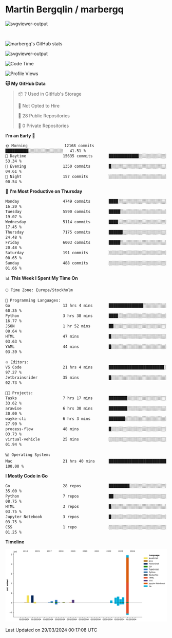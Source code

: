 # Martin Bergqlin / marbergq

![svgviewer-output](https://user-images.githubusercontent.com/2405410/206014777-22d41ecb-c24f-421d-b7d9-bba2cb5bb0de.svg)

<br>

<!--- [![Martin's Week](https://github-readme-stats.vercel.app/api/wakatime?username=marbergq&theme=dark)](https://github.com/anuraghazra/github-readme-stats) -->

![marbergq's GitHub stats](https://github-readme-stats.vercel.app/api?username=marbergq&count_private=true&show_icons=true)

![svgviewer-output](https://wakatime.com/badge/user/3f0a2069-6683-4e19-9a4a-7d21ea815067.svg)

<!--START_SECTION:waka-->
![Code Time](http://img.shields.io/badge/Code%20Time-3%2C879%20hrs%2054%20mins-blue)

![Profile Views](http://img.shields.io/badge/Profile%20Views-0-blue)

**🐱 My GitHub Data** 

> 📦 ? Used in GitHub's Storage 
 > 
> 🚫 Not Opted to Hire
 > 
> 📜 28 Public Repositories 
 > 
> 🔑 0 Private Repositories 
 > 
**I'm an Early 🐤** 

```text
🌞 Morning                12168 commits       ██████████░░░░░░░░░░░░░░░   41.51 % 
🌆 Daytime                15635 commits       █████████████░░░░░░░░░░░░   53.34 % 
🌃 Evening                1350 commits        █░░░░░░░░░░░░░░░░░░░░░░░░   04.61 % 
🌙 Night                  157 commits         ░░░░░░░░░░░░░░░░░░░░░░░░░   00.54 % 
```
📅 **I'm Most Productive on Thursday** 

```text
Monday                   4749 commits        ████░░░░░░░░░░░░░░░░░░░░░   16.20 % 
Tuesday                  5590 commits        █████░░░░░░░░░░░░░░░░░░░░   19.07 % 
Wednesday                5114 commits        ████░░░░░░░░░░░░░░░░░░░░░   17.45 % 
Thursday                 7175 commits        ██████░░░░░░░░░░░░░░░░░░░   24.48 % 
Friday                   6003 commits        █████░░░░░░░░░░░░░░░░░░░░   20.48 % 
Saturday                 191 commits         ░░░░░░░░░░░░░░░░░░░░░░░░░   00.65 % 
Sunday                   488 commits         ░░░░░░░░░░░░░░░░░░░░░░░░░   01.66 % 
```


📊 **This Week I Spent My Time On** 

```text
🕑︎ Time Zone: Europe/Stockholm

💬 Programming Languages: 
Go                       13 hrs 4 mins       ███████████████░░░░░░░░░░   60.35 % 
Python                   3 hrs 38 mins       ████░░░░░░░░░░░░░░░░░░░░░   16.77 % 
JSON                     1 hr 52 mins        ██░░░░░░░░░░░░░░░░░░░░░░░   08.64 % 
HTML                     47 mins             █░░░░░░░░░░░░░░░░░░░░░░░░   03.63 % 
YAML                     44 mins             █░░░░░░░░░░░░░░░░░░░░░░░░   03.39 % 

🔥 Editors: 
VS Code                  21 hrs 4 mins       ████████████████████████░   97.27 % 
Jetbrainsrider           35 mins             █░░░░░░░░░░░░░░░░░░░░░░░░   02.73 % 

🐱‍💻 Projects: 
Tasks                    7 hrs 17 mins       ████████░░░░░░░░░░░░░░░░░   33.62 % 
arawise                  6 hrs 30 mins       ████████░░░░░░░░░░░░░░░░░   30.00 % 
wayke-cli                6 hrs 3 mins        ███████░░░░░░░░░░░░░░░░░░   27.99 % 
process-flow             48 mins             █░░░░░░░░░░░░░░░░░░░░░░░░   03.73 % 
virtual-vehicle          25 mins             ░░░░░░░░░░░░░░░░░░░░░░░░░   01.94 % 

💻 Operating System: 
Mac                      21 hrs 40 mins      █████████████████████████   100.00 % 
```

**I Mostly Code in Go** 

```text
Go                       28 repos            █████████░░░░░░░░░░░░░░░░   35.00 % 
Python                   7 repos             ██░░░░░░░░░░░░░░░░░░░░░░░   08.75 % 
HTML                     3 repos             █░░░░░░░░░░░░░░░░░░░░░░░░   03.75 % 
Jupyter Notebook         3 repos             █░░░░░░░░░░░░░░░░░░░░░░░░   03.75 % 
CSS                      1 repo              ░░░░░░░░░░░░░░░░░░░░░░░░░   01.25 % 
```



**Timeline**

![Lines of Code chart](https://raw.githubusercontent.com/marbergq/marbergq/main/assets/bar_graph.png)


 Last Updated on 29/03/2024 00:17:08 UTC
<!--END_SECTION:waka-->
